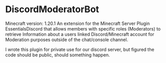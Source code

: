 # DiscordModeratorBot

Minecraft version: 1.20.1
An extension for the Minecraft Server Plugin EssentialsDiscord that allows members with specific roles (Moderators) to retrieve Information  about a users linked Discord/Minecraft account for Moderation purposes outside of the chat/console channel.

I wrote this plugin for private use for our discord server, but figured the code should be public, should something happen.
